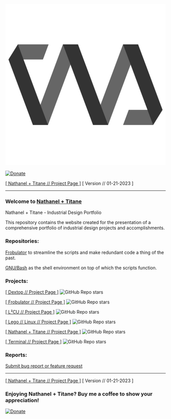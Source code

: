 ![Nathanel + Titane](https://raw.githubusercontent.com/nathaneltitane/nathaneltitane/main/nathaneltitane.svg)

[![Donate](https://img.shields.io/badge/Donate-PayPal-000000.svg?style=for-the-badge)](https://www.paypal.com/donate/?hosted_button_id=2WZT7PCW3XDX6)

[[ Nathanel + Titane // Project Page ]](https://github.com/nathaneltitane/nathaneltitane) [ Version // 01-21-2023 ]

---

### Welcome to [Nathanel + Titane](https://nathaneltitane.com)

Nathanel + Titane - Industrial Design Portfolio

This repository contains the website created for the presentation of a comprehensive portfolio of industrial design projects and accomplishments.

### Repositories:

[Frobulator](https://github.com/nathaneltitane/frobulator) to streamline the scripts and make redundant code a thing of the past.

[GNU/Bash](https://github.com/gitGNU/gnu_bash) as the shell environment on top of which the scripts function.

### Projects:

[[ Dextop // Project Page ]](https://github.com/nathaneltitane/dextop) ![GitHub Repo stars](https://img.shields.io/github/stars/nathaneltitane/dextop?style=flat-square)

[[ Frobulator // Project Page ]](https://github.com/nathaneltitane/frobulator) ![GitHub Repo stars](https://img.shields.io/github/stars/nathaneltitane/frobulator?style=flat-square)

[[ L²CU // Project Page ]](https://github.com/nathaneltitane/l2cu) ![GitHub Repo stars](https://img.shields.io/github/stars/nathaneltitane/l2cu?style=flat-square)

[[ Lego // Linux // Project Page ]](https://github.com/nathaneltitane/legolinux) ![GitHub Repo stars](https://img.shields.io/github/stars/nathaneltitane/legolinux?style=flat-square)

[[ Nathanel + Titane // Project Page ]](https://github.com/nathaneltitane/nathaneltitane) ![GitHub Repo stars](https://img.shields.io/github/stars/nathaneltitane/nathaneltitane?style=flat-square)

[[ Terminal // Project Page ]](https://github.com/nathaneltitane/terminal) ![GitHub Repo stars](https://img.shields.io/github/stars/nathaneltitane/terminal?style=flat-square)

### Reports:

[Submit bug report or feature request](https://github.com/nathaneltitane/nathaneltitane/issues)

---

[[ Nathanel + Titane // Project Page ]](https://github.com/nathaneltitane/nathaneltitane) [ Version // 01-21-2023 ]

### Enjoying Nathanel + Titane? Buy me a coffee to show your appreciation!

[![Donate](https://img.shields.io/badge/Donate-PayPal-000000.svg?style=for-the-badge)](https://www.paypal.com/donate/?hosted_button_id=2WZT7PCW3XDX6)
